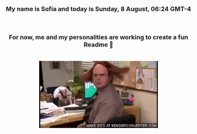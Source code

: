 


<div align="center">
<h3 >My name is Sofia and today is Sunday, 8 August, 06:24 GMT-4</h3><br>
<h3 >For now, me and my personalities are working to create a fun Readme 👋
</h3><br>
<img src='img/dwight.gif' alt='working...'/>
</div>
